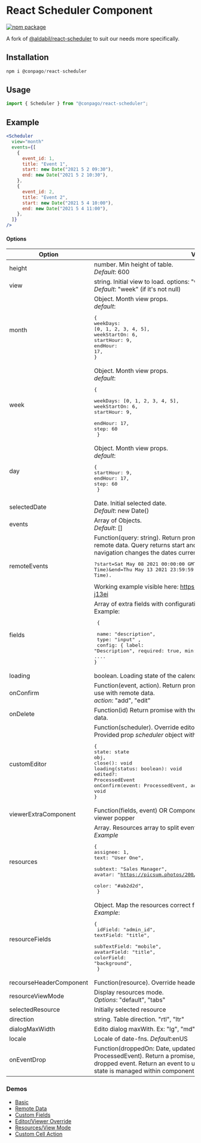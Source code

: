 # React Scheduler Component

[![npm package](https://img.shields.io/npm/v/@conpago/react-scheduler/latest.svg)](https://www.npmjs.com/package/@conpago/react-scheduler)

A fork of [@aldabil/react-scheduler](https://github.com/aldabil/react-scheduler) to suit our needs more specifically.

## Installation

```jsx
npm i @conpago/react-scheduler
```

## Usage

```jsx
import { Scheduler } from "@conpago/react-scheduler";
```

## Example

```jsx
<Scheduler
  view="month"
  events={[
    {
      event_id: 1,
      title: "Event 1",
      start: new Date("2021 5 2 09:30"),
      end: new Date("2021 5 2 10:30"),
    },
    {
      event_id: 2,
      title: "Event 2",
      start: new Date("2021 5 4 10:00"),
      end: new Date("2021 5 4 11:00"),
    },
  ]}
/>
```

#### Options

| Option                  | Value                                                                                                                                                                                                                                                                                                                                                                                                                     |
| ----------------------- | ------------------------------------------------------------------------------------------------------------------------------------------------------------------------------------------------------------------------------------------------------------------------------------------------------------------------------------------------------------------------------------------------------------------------- |
| height                  | number. Min height of table. <br> _Default_: 600                                                                                                                                                                                                                                                                                                                                                                          |
| view                    | string. Initial view to load. options: "week", "month", "day". <br> _Default_: "week" (if it's not null)                                                                                                                                                                                                                                                                                                                  |
| month                   | Object. Month view props. <br> _default_: <pre>{<br>weekDays: [0, 1, 2, 3, 4, 5], <br>weekStartOn: 6, <br>startHour: 9, <br>endHour: 17,<br>}</pre>                                                                                                                                                                                                                                                                       |
| week                    | Object. Month view props. <br> _default_: <pre>{ <br>weekDays: [0, 1, 2, 3, 4, 5], <br>weekStartOn: 6, <br>startHour: 9, <br>endHour: 17,<br>step: 60<br> }</pre>                                                                                                                                                                                                                                                         |
| day                     | Object. Month view props. <br> _default_: <pre>{<br>startHour: 9, <br>endHour: 17, <br>step: 60<br> }</pre>                                                                                                                                                                                                                                                                                                               |
| selectedDate            | Date. Initial selected date. <br>_Default_: new Date()                                                                                                                                                                                                                                                                                                                                                                    |
| events                  | Array of Objects. <br>_Default_: []                                                                                                                                                                                                                                                                                                                                                                                       |
| remoteEvents            | Function(query: string). Return promise of array of events. Used for remote data. Query returns start and end timestamps as the user navigation changes the dates currently in view. Example query value: <pre>?start=Sat May 08 2021 00:00:00 GMT+0100 (British Summer Time)&end=Thu May 13 2021 23:59:59 GMT+0100 (British Summer Time).</pre> Working example visible here: https://codesandbox.io/s/remote-data-j13ei |
| fields                  | Array of extra fields with configurations. <br> Example: <pre> { <br> name: "description", <br> type: "input" , <br> config: { label: "Description", required: true, min: 3, email: true, variant: "outlined", ....<br>}</pre>                                                                                                                                                                                            |
| loading                 | boolean. Loading state of the calendar table                                                                                                                                                                                                                                                                                                                                                                              |
| onConfirm               | Function(event, action). Return promise with the new added/edited event use with remote data. <br> _action_: "add", "edit"                                                                                                                                                                                                                                                                                                |
| onDelete                | Function(id) Return promise with the deleted event id to use with remote data.                                                                                                                                                                                                                                                                                                                                            |
| customEditor            | Function(scheduler). Override editor modal. <br> Provided prop _scheduler_ object with helper props: <br> <pre>{<br>state: state obj, <br>close(): void<br>loading(status: boolean): void<br>edited?: ProcessedEvent<br>onConfirm(event: ProcessedEvent, action:EventActions): void<br>}</pre>                                                                                                                            |
| viewerExtraComponent    | Function(fields, event) OR Component. Additional component in event viewer popper                                                                                                                                                                                                                                                                                                                                         |
| resources               | Array. Resources array to split event views with resources <br>_Example_ <pre>{<br>assignee: 1,<br>text: "User One", <br>subtext: "Sales Manager", <br>avatar: "https://picsum.photos/200/300", <br>color: "#ab2d2d",<br> }</pre>                                                                                                                                                                                         |
| resourceFields          | Object. Map the resources correct fields. <br>_Example_: <pre>{<br> idField: "admin_id", <br>textField: "title", <br>subTextField: "mobile", <br>avatarField: "title", <br>colorField: "background",<br> }</pre>                                                                                                                                                                                                          |
| recourseHeaderComponent | Function(resource). Override header component of resource                                                                                                                                                                                                                                                                                                                                                                 |
| resourceViewMode        | Display resources mode. <br>_Options_: "default", "tabs"                                                                                                                                                                                                                                                                                                                                                                  |
| selectedResource        | Initially selected resource                                                                                                                                                                                                                                                                                                                                                                                               |
| direction               | string. Table direction. "rtl", "ltr"                                                                                                                                                                                                                                                                                                                                                                                     |
| dialogMaxWidth          | Edito dialog maxWith. Ex: "lg", "md", "sm"... _Default_:"md"                                                                                                                                                                                                                                                                                                                                                              |
| locale                  | Locale of date-fns. _Default_:enUS                                                                                                                                                                                                                                                                                                                                                                                        |
| onEventDrop             | Function(droppedOn: Date, updatedEvent: ProcessedEvent, originalEvent: ProcessedEvent). Return a promise, used to update remote data of the dropped event. Return an event to update state internally, or void if event state is managed within component                                                                                                                                                                 |

### Demos

- [Basic](https://codesandbox.io/s/react-scheduler-demo-standard-v96bd)
- [Remote Data](https://codesandbox.io/s/remote-data-j13ei)
- [Custom Fields](https://codesandbox.io/s/custom-fields-b2kbv)
- [Editor/Viewer Override](https://codesandbox.io/s/customeditor-tt2pf)
- [Resources/View Mode](https://codesandbox.io/s/resources-7wlcy)
- [Custom Cell Action](https://codesandbox.io/s/custom-cell-action-n02dv)
